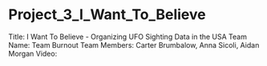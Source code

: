 # Project_3_I_Want_To_Believe
Title: I Want To Believe - Organizing UFO Sighting Data in the USA
Team Name: Team Burnout
Team Members: Carter Brumbalow, Anna Sicoli, Aidan Morgan
Video: 
